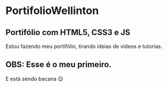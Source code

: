# PortifolioWellinton
 ## Portifólio com HTML5, CSS3 e JS
Estou fazendo meu portifólio, tirando ideias de videos e tutorias.
## OBS: Esse é o meu primeiro.
E está sendo bacana 😉
